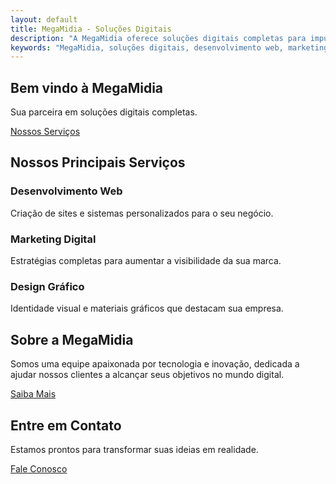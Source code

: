 ```yaml
---
layout: default
title: MegaMidia - Soluções Digitais
description: "A MegaMidia oferece soluções digitais completas para impulsionar o seu negócio. Desenvolvimento web, marketing digital, design e muito mais."
keywords: "MegaMidia, soluções digitais, desenvolvimento web, marketing digital, design, empresa"
---
```


<section class="hero">
  <div class="container">
    <h1>Bem vindo à MegaMidia</h1>
    <p>Sua parceira em soluções digitais completas.</p>
    <a href="/servicos" class="btn">Nossos Serviços</a>
  </div>
</section>

<section class="services">
  <div class="container">
    <h2>Nossos Principais Serviços</h2>
    <div class="service-grid">
      <div class="service-item">
        <h3>Desenvolvimento Web</h3>
        <p>Criação de sites e sistemas personalizados para o seu negócio.</p>
      </div>
      <div class="service-item">
        <h3>Marketing Digital</h3>
        <p>Estratégias completas para aumentar a visibilidade da sua marca.</p>
      </div>
      <div class="service-item">
        <h3>Design Gráfico</h3>
        <p>Identidade visual e materiais gráficos que destacam sua empresa.</p>
      </div>
    </div>
  </div>
</section>

<section class="about">
  <div class="container">
    <h2>Sobre a MegaMidia</h2>
    <p>Somos uma equipe apaixonada por tecnologia e inovação, dedicada a ajudar nossos clientes a alcançar seus objetivos no mundo digital.</p>
    <a href="/sobre" class="btn">Saiba Mais</a>
  </div>
</section>

<section class="contact">
  <div class="container">
    <h2>Entre em Contato</h2>
    <p>Estamos prontos para transformar suas ideias em realidade.</p>
    <a href="/contato" class="btn">Fale Conosco</a>
  </div>
</section>
